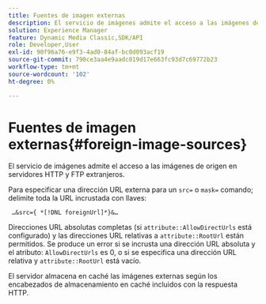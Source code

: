 ```yaml
---
title: Fuentes de imagen externas
description: El servicio de imágenes admite el acceso a las imágenes de origen en servidores HTTP y FTP extranjeros.
solution: Experience Manager
feature: Dynamic Media Classic,SDK/API
role: Developer,User
exl-id: 90f96a76-e9f3-4ad0-84af-bc0d093acf19
source-git-commit: 790ce3aa4e9aadc019d17e663fc93d7c69772b23
workflow-type: tm+mt
source-wordcount: '102'
ht-degree: 0%

---
```


# Fuentes de imagen externas{#foreign-image-sources}

El servicio de imágenes admite el acceso a las imágenes de origen en servidores HTTP y FTP extranjeros.

Para especificar una dirección URL externa para un `src=` o `mask=` comando; delimite toda la URL incrustada con llaves:

` …&src={ *[!DNL foreignUrl]*}&…`

Direcciones URL absolutas completas (si `attribute::AllowDirectUrls` está configurado) y las direcciones URL relativas a `attribute::RootUrl` están permitidos. Se produce un error si se incrusta una dirección URL absoluta y el atributo: `AllowDirectUrls` es 0, o si se especifica una dirección URL relativa y `attribute::RootUrl` está vacío.

El servidor almacena en caché las imágenes externas según los encabezados de almacenamiento en caché incluidos con la respuesta HTTP.
